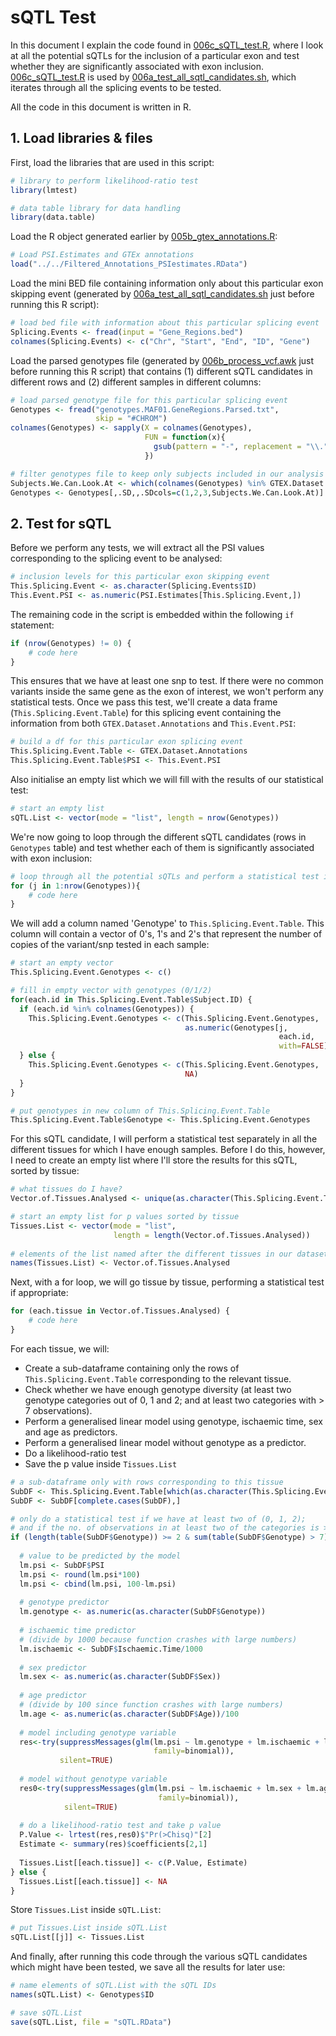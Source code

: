 # sQTL Test

In this document I explain the code found in [006c\_sQTL\_test.R](006c_sQTL_test.R), where I look at all the potential sQTLs for the inclusion of a particular exon and test whether they are significantly associated with exon inclusion. [006c\_sQTL\_test.R](006c_sQTL_test.R) is used by [006a\_test\_all\_sqtl\_candidates.sh](006a_test_all_sqtl_candidates.sh), which iterates through all the splicing events to be tested.

All the code in this document is written in R.


## 1. Load libraries & files

First, load the libraries that are used in this script:

```r
# library to perform likelihood-ratio test
library(lmtest)

# data table library for data handling
library(data.table)
```
Load the R object generated earlier by [005b\_gtex\_annotations.R](005b_gtex_annotations.R):

```r
# Load PSI.Estimates and GTEx annotations
load("../../Filtered_Annotations_PSIestimates.RData")
```
Load the mini BED file containing information only about this particular exon skipping event (generated by [006a\_test\_all\_sqtl\_candidates.sh](006a_test_all_sqtl_candidates.sh) just before running this R script):

```r
# load bed file with information about this particular splicing event
Splicing.Events <- fread(input = "Gene_Regions.bed")
colnames(Splicing.Events) <- c("Chr", "Start", "End", "ID", "Gene")
```
Load the parsed genotypes file (generated by [006b\_process\_vcf.awk](006b_process_vcf.awk) just before running this R script) that contains (1) different sQTL candidates in different rows and (2) different samples in different columns:

```r
# load parsed genotype file for this particular splicing event
Genotypes <- fread("genotypes.MAF01.GeneRegions.Parsed.txt",
                   skip = "#CHROM")
colnames(Genotypes) <- sapply(X = colnames(Genotypes),
                              FUN = function(x){
                                gsub(pattern = "-", replacement = "\\.", x = x)
                              })

# filter genotypes file to keep only subjects included in our analysis
Subjects.We.Can.Look.At <- which(colnames(Genotypes) %in% GTEX.Dataset.Annotations$Subject.ID)
Genotypes <- Genotypes[,.SD,,.SDcols=c(1,2,3,Subjects.We.Can.Look.At)]
```

## 2. Test for sQTL

Before we perform any tests, we will extract all the PSI values corresponding to the splicing event to be analysed:

```r
# inclusion levels for this particular exon skipping event
This.Splicing.Event <- as.character(Splicing.Events$ID)
This.Event.PSI <- as.numeric(PSI.Estimates[This.Splicing.Event,])
```

The remaining code in the script is embedded within the following `if` statement:

```r
if (nrow(Genotypes) != 0) {
    # code here
}
```
This ensures that we have at least one snp to test. If there were no common variants inside the same gene as the exon of interest, we won't perform any statistical tests. Once we pass this test, we'll create a data frame (`This.Splicing.Event.Table`) for this splicing event containing the information from both `GTEX.Dataset.Annotations` and `This.Event.PSI`:

```r
# build a df for this particular exon splicing event
This.Splicing.Event.Table <- GTEX.Dataset.Annotations
This.Splicing.Event.Table$PSI <- This.Event.PSI
```
Also initialise an empty list which we will fill with the results of our statistical test:

```r
# start an empty list
sQTL.List <- vector(mode = "list", length = nrow(Genotypes))
```
We're now going to loop through the different sQTL candidates (rows in `Genotypes` table) and test whether each of them is significantly associated with exon inclusion:

```r
# loop through all the potential sQTLs and perform a statistical test if appropriate
for (j in 1:nrow(Genotypes)){
    # code here
}
```
We will add a column named 'Genotype' to `This.Splicing.Event.Table`. This column will contain a vector of 0's, 1's and 2's that represent the number of copies of the variant/snp tested in each sample:

```r
# start an empty vector
This.Splicing.Event.Genotypes <- c()

# fill in empty vector with genotypes (0/1/2)
for(each.id in This.Splicing.Event.Table$Subject.ID) {
  if (each.id %in% colnames(Genotypes)) {
    This.Splicing.Event.Genotypes <- c(This.Splicing.Event.Genotypes,
                                       as.numeric(Genotypes[j,
                                                            each.id,
                                                            with=FALSE]))
  } else {
    This.Splicing.Event.Genotypes <- c(This.Splicing.Event.Genotypes,
                                       NA)
  }
}

# put genotypes in new column of This.Splicing.Event.Table
This.Splicing.Event.Table$Genotype <- This.Splicing.Event.Genotypes
```
For this sQTL candidate, I will perform a statistical test separately in all the different tissues for which I have enough samples. Before I do this, however, I need to create an empty list where I'll store the results for this sQTL, sorted by tissue:

```r
# what tissues do I have?
Vector.of.Tissues.Analysed <- unique(as.character(This.Splicing.Event.Table$Tissue))

# start an empty list for p values sorted by tissue
Tissues.List <- vector(mode = "list",
                       length = length(Vector.of.Tissues.Analysed))
                       
# elements of the list named after the different tissues in our dataset
names(Tissues.List) <- Vector.of.Tissues.Analysed
```
Next, with a for loop, we will go tissue by tissue, performing a statistical test if appropriate:

```r
for (each.tissue in Vector.of.Tissues.Analysed) {
    # code here
}
```
For each tissue, we will:

* Create a sub-dataframe containing only the rows of `This.Splicing.Event.Table` corresponding to the relevant tissue.
* Check whether we have enough genotype diversity (at least two genotype categories out of 0, 1 and 2; and at least two categories with > 7 observations).
* Perform a generalised linear model using genotype, ischaemic time, sex and age as predictors.
* Perform a generalised linear model without genotype as a predictor.
* Do a likelihood-ratio test
* Save the p value inside `Tissues.List`

```r
# a sub-dataframe only with rows corresponding to this tissue
SubDF <- This.Splicing.Event.Table[which(as.character(This.Splicing.Event.Table$Tissue) == each.tissue),]
SubDF <- SubDF[complete.cases(SubDF),]

# only do a statistical test if we have at least two of (0, 1, 2);
# and if the no. of observations in at least two of the categories is > 7
if (length(table(SubDF$Genotype)) >= 2 & sum(table(SubDF$Genotype) > 7) >= 2) {
  
  # value to be predicted by the model
  lm.psi <- SubDF$PSI
  lm.psi <- round(lm.psi*100)
  lm.psi <- cbind(lm.psi, 100-lm.psi)
  
  # genotype predictor
  lm.genotype <- as.numeric(as.character(SubDF$Genotype))
  
  # ischaemic time predictor
  # (divide by 1000 because function crashes with large numbers)
  lm.ischaemic <- SubDF$Ischaemic.Time/1000
  
  # sex predictor
  lm.sex <- as.numeric(as.character(SubDF$Sex))
  
  # age predictor
  # (divide by 100 since function crashes with large numbers)
  lm.age <- as.numeric(as.character(SubDF$Age))/100
  
  # model including genotype variable
  res<-try(suppressMessages(glm(lm.psi ~ lm.genotype + lm.ischaemic + lm.sex + lm.age,
                                family=binomial)),
           silent=TRUE)
  
  # model without genotype variable
  res0<-try(suppressMessages(glm(lm.psi ~ lm.ischaemic + lm.sex + lm.age,
                                 family=binomial)),
            silent=TRUE)
  
  # do a likelihood-ratio test and take p value
  P.Value <- lrtest(res,res0)$"Pr(>Chisq)"[2]
  Estimate <- summary(res)$coefficients[2,1]
  
  Tissues.List[[each.tissue]] <- c(P.Value, Estimate)
} else {
  Tissues.List[[each.tissue]] <- NA
}

```
Store `Tissues.List` inside `sQTL.List`:

```r
# put Tissues.List inside sQTL.List
sQTL.List[[j]] <- Tissues.List
```
And finally, after running this code through the various sQTL candidates which might have been tested, we save all the results for later use:

```r
# name elements of sQTL.List with the sQTL IDs
names(sQTL.List) <- Genotypes$ID

# save sQTL.List
save(sQTL.List, file = "sQTL.RData")
```